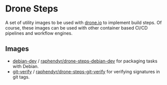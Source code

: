 # Drone Steps

A set of utility images to be used with [drone.io](https://drone.io) to implement build steps.
Of course, these images can be used with other container based CI/CD pipelines and workflow engines.

## Images

* [debian-dev](debian-dev) / [raphendyr/drone-steps-debian-dev](https://hub.docker.com/repository/docker/raphendyr/drone-steps-debian-dev) for packaging tasks with Debian.
* [git-verify](git-verify) / [raphendyr/drone-steps-git-verify](https://hub.docker.com/repository/docker/raphendyr/drone-steps-git-verify) for verifying signatures in git tags.
